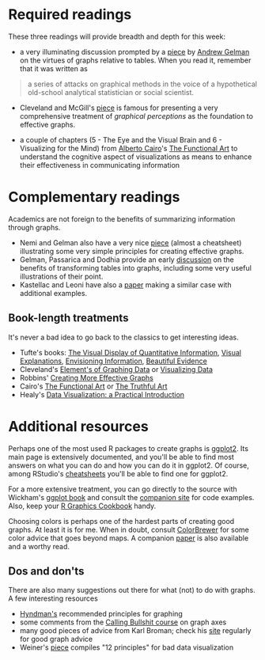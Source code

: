
# Required readings


These three readings will provide breadth and depth for this week:

* a very illuminating discussion prompted by a [piece](https://www.jstor.org/stable/23113375?seq=1#page_scan_tab_contents) by
  [Andrew Gelman](http://www.stat.columbia.edu/~gelman/) on the
  virtues of graphs relative to tables. When you read it, remember
  that it was written as

> a series of attacks on graphical methods in the voice of a
> hypothetical old-school analytical statistician or
> social scientist.

* Cleveland and McGill's [piece](https://www.jstor.org/stable/2288400) is famous for presenting
a very comprehensive treatment of _graphical perceptions_ as the
foundation to effective graphs. 

* a couple of chapters (5 - The Eye and the Visual Brain and 6 - Visualizing for the Mind)
from [Alberto Cairo](http://albertocairo.com/)'s 
[The Functional Art](https://www.amazon.com/Functional-Art-introduction-information-visualization/dp/0321834739/ref=sr_1_3?s=books&ie=UTF8&qid=1486761450&sr=1-3&keywords=alberto+cairo) to
  understand the cognitive aspect of visualizations as means to
  enhance their effectiveness in communicating information

# Complementary readings

Academics are not foreign to the benefits of summarizing information
through graphs.

* Nemi and Gelman also have a very nice
[piece](http://www.stat.columbia.edu/~gelman/research/published/Niemi_GraphicsInformation.pdf)
(almost a cheatsheet) illustrating some very simple principles for
creating effective graphs. 
* Gelman, Passarica and Dodhia provide an early
[discussion](http://www.stat.columbia.edu/~gelman/research/published/dodhia.pdf)
on the benefits of transforming tables into graphs, including some
very useful illustrations of their point. 
* Kastellac and Leoni have also a
[paper](http://jonathanrenshon.com/Teaching/NPS/ResearchDesign/Using%20Graphs%20Instead%20of%20Tables.pdf)
making a similar case with additional examples.


## Book-length treatments

It's never a bad idea to go back to the classics to get interesting
ideas.

* Tufte's books:
  [The Visual Display of Quantitative
  Information](https://www.amazon.com/Visual-Display-Quantitative-Information/dp/0961392142/ref=sr_1_1?s=books&ie=UTF8&qid=1486764971&sr=1-1&keywords=The+Visual+Display+of+Quantitative+Information),
  [Visual
  Explanations](https://www.amazon.com/Visual-Explanations-Quantities-Evidence-Narrative/dp/0961392126/ref=sr_1_1?s=books&ie=UTF8&qid=1486765024&sr=1-1&keywords=visual+explanations),
  [Envisioning
  Information](https://www.amazon.com/Envisioning-Information-Edward-R-Tufte/dp/0961392118/ref=sr_1_1?s=books&ie=UTF8&qid=1486765056&sr=1-1&keywords=envisioning+information),
  [Beautiful
  Evidence](https://www.amazon.com/Beautiful-Evidence-Edward-R-Tufte/dp/0961392177/ref=sr_1_1?s=books&ie=UTF8&qid=1486765101&sr=1-1&keywords=beautiful+evidence)
* Cleveland's
  [Element's of Graphing Data](https://www.amazon.com/dp/0963488414/)
  or [Visualizing Data](https://www.amazon.com/Visualizing-Data-William-S-Cleveland/dp/0963488406)
* Robbins' [Creating More Effective Graphs](https://www.amazon.com/Creating-Effective-Graphs-Naomi-Robbins/dp/0985911123)
* Cairo's
  [The Functional
  Art](https://www.amazon.com/Functional-Art-introduction-information-visualization/dp/0321834739/ref=sr_1_3?s=books&ie=UTF8&qid=1486761450&sr=1-3&keywords=alberto+cairo)
  or [The Truthful
  Art](https://www.amazon.com/Truthful-Art-Data-Charts-Communication/dp/0321934075/ref=sr_1_1?s=books&ie=UTF8&qid=1486761450&sr=1-1&keywords=alberto+cairo)
* Healy's [Data Visualization: a Practical Introduction](http://socviz.co)

# Additional resources

Perhaps one of the most used R packages to create graphs is
[ggplot2](http://docs.ggplot2.org/current/). Its main page is
extensively documented, and you'll be able to find most answers on
what you can do and how you can do it in ggplot2. Of course, among
RStudio's
[cheatsheets](https://www.rstudio.com/resources/cheatsheets/) you'll
be able to find one for ggplot2.

For a more extensive treatment, you can go directly to the source with
Wickham's
[ggplot book](https://www.amazon.com/dp/0387981403/ref=cm_sw_su_dp?tag=ggplot2-20)
and consult the [companion site](http://ggplot2.org/book/) for code examples. Also, keep your
[R Graphics Cookbook](http://shop.oreilly.com/product/0636920023135.do) handy.

Choosing colors is perhaps one of the hardest parts of creating good
graphs. At least it is for me. When in doubt, consult [ColorBrewer](http://colorbrewer2.org/) for some color advice that
goes beyond maps. A companion
[paper](http://web.b.ebscohost.com.ezproxy.cul.columbia.edu/ehost/detail/detail?sid=8c41dcff-9c3e-43b2-ab04-abe282d08bc4%40sessionmgr104&vid=0&hid=128&bdata=JnNpdGU9ZWhvc3QtbGl2ZSZzY29wZT1zaXRl#AN=10090904&db=a9h)
is also available and a worthy read.

## Dos and don'ts

There are also many suggestions out there for what (not) to do with
graphs. A few interesting resources

* [Hyndman's](http://robjhyndman.com/hyndsight/graphics/) recommended
principles for graphing
* some comments from the
  [Calling Bullshit course](http://callingbullshit.org/tools/tools_misleading_axes.html)
  on graph axes
* many good pieces of advice from Karl Broman; check his
  [site](https://www.biostat.wisc.edu/~kbroman/topten_worstgraphs/) regularly for good
  graph advice
* Weiner's [piece](http://www.jstor.org/stable/2683253) compiles "12 principles" for bad data visualization

